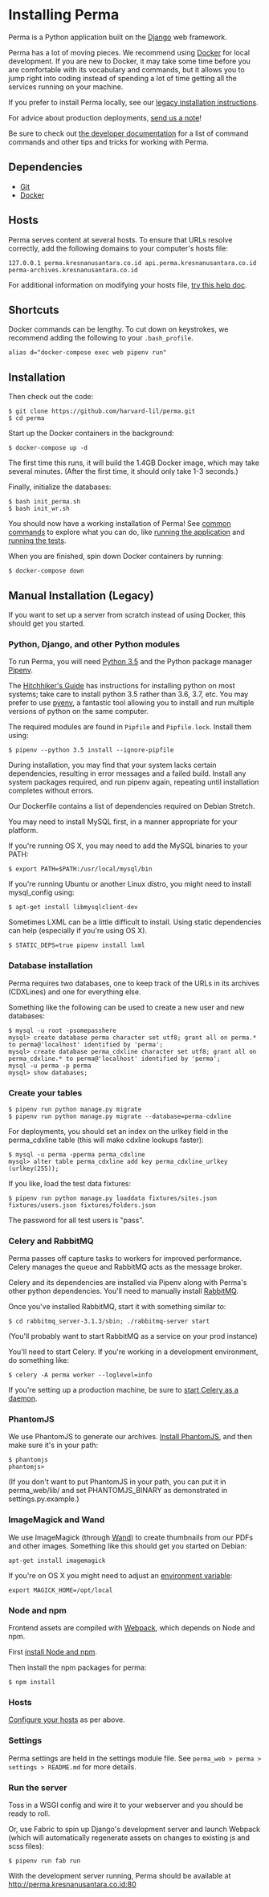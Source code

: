 Installing Perma
================

Perma is a Python application built on the [Django](https://www.djangoproject.com/)
web framework.

Perma has a lot of moving pieces. We recommend using [Docker](https://www.docker.com/what-docker) for local development. If you are new to Docker, it may take some
time before you are comfortable with its vocabulary and commands, but it allows you
to jump right into coding instead of spending a lot of time getting all the services
running on your machine.

If you prefer to install Perma locally, see our [legacy installation instructions](#manual-installation-legacy).

For advice about production deployments, [send us a note](mailto:info@perma.cc)!

Be sure to check out [the developer documentation](./developer.md)
for a list of command commands and other tips and tricks for working with Perma.


Dependencies
------------

* [Git](http://git-scm.com/downloads)
* [Docker](https://docs.docker.com/install/)


Hosts
-----

Perma serves content at several hosts. To ensure that URLs resolve correctly,
add the following domains to your computer's hosts file:

    127.0.0.1 perma.kresnanusantara.co.id api.perma.kresnanusantara.co.id perma-archives.kresnanusantara.co.id

For additional information on modifying your hosts file,
[try this help doc](http://www.rackspace.com/knowledge_center/article/how-do-i-modify-my-hosts-file).


Shortcuts
---------

Docker commands can be lengthy. To cut down on keystrokes, we recommend
adding the following to your `.bash_profile`.

```
alias d="docker-compose exec web pipenv run"
```


Installation
------------

Then check out the code:

    $ git clone https://github.com/harvard-lil/perma.git
    $ cd perma

Start up the Docker containers in the background:

    $ docker-compose up -d

The first time this runs, it will build the 1.4GB Docker image, which
may take several minutes. (After the first time, it should only take
1-3 seconds.)

Finally, initialize the databases:

    $ bash init_perma.sh
    $ bash init_wr.sh

You should now have a working installation of Perma! See [common commands](./developer.md#common-tasks-and-commands) to explore what you can do, like [running
the application](./developer.md#run-perma) and [running the tests](/developer.md#run-all-the-tests).

When you are finished, spin down Docker containers by running:

    $ docker-compose down


Manual Installation (Legacy)
----------------------------

If you want to set up a server from scratch instead of using Docker, this should
get you started.


### Python, Django, and other Python modules

To run Perma, you will need [Python 3.5](https://www.python.org/downloads/release/python-350/) and the Python package manager [Pipenv](https://docs.pipenv.org/).

The [Hitchhiker's Guide](http://docs.python-guide.org/en/latest/starting/installation/)
has instructions for installing python on most systems; take care to install python 3.5 rather than 3.6, 3.7, etc. You may prefer to use [pyenv](https://github.com/pyenv/pyenv),
a fantastic tool allowing you to install and run multiple versions of python on
the same computer.

The required modules are found in `Pipfile` and `Pipfile.lock`. Install them using:

    $ pipenv --python 3.5 install --ignore-pipfile

During installation, you may find that your system lacks certain dependencies,
resulting in error messages and a failed build. Install any system packages required,
and run pipenv again, repeating until installation completes without errors.

Our Dockerfile contains a list of dependencies required on Debian Stretch.

You may need to install MySQL first, in a manner appropriate for your platform.

If you're running OS X, you may need to add the MySQL binaries to your PATH:

    $ export PATH=$PATH:/usr/local/mysql/bin

If you're running Ubuntu or another Linux distro, you might need to install mysql_config using:

    $ apt-get install libmysqlclient-dev

Sometimes LXML can be a little difficult to install. Using static dependencies can help (especially if you're using OS X).

    $ STATIC_DEPS=true pipenv install lxml


### Database installation

Perma requires two databases, one to keep track of the URLs in its archives
(CDXLines) and one for everything else.

Something like the following can be used to create a new user and new databases:

    $ mysql -u root -psomepasshere
    mysql> create database perma character set utf8; grant all on perma.* to perma@'localhost' identified by 'perma';
    mysql> create database perma_cdxline character set utf8; grant all on perma_cdxline.* to perma@'localhost' identified by 'perma';
    mysql -u perma -p perma
    mysql> show databases;


### Create your tables

    $ pipenv run python manage.py migrate
    $ pipenv run python manage.py migrate --database=perma-cdxline

For deployments, you should set an index on the urlkey field in the perma_cdxline table (this will make cdxline lookups faster):

    $ mysql -u perma -pperma perma_cdxline
    mysql> alter table perma_cdxline add key perma_cdxline_urlkey (urlkey(255));

If you like, load the test data fixtures:

    $ pipenv run python manage.py loaddata fixtures/sites.json fixtures/users.json fixtures/folders.json

The password for all test users is "pass".


### Celery and RabbitMQ

Perma passes off capture tasks to workers for improved performance.
Celery manages the queue and RabbitMQ acts as the message broker.

Celery and its dependencies are installed via Pipenv along with Perma's
other python dependencies. You'll need to manually install [RabbitMQ](http://www.rabbitmq.com/).

Once you've installed RabbitMQ, start it with something similar to:

    $ cd rabbitmq_server-3.1.3/sbin; ./rabbitmq-server start

(You'll probably want to start RabbitMQ as a service on your prod instance)

You'll need to start Celery. If you're working in a development environment, do something like:

    $ celery -A perma worker --loglevel=info

If you're setting up a production machine, be sure to [start Celery as a daemon](http://docs.celeryproject.org/en/latest/tutorials/daemonizing.html#daemonizing).


### PhantomJS

We use PhantomJS to generate our archives. [Install PhantomJS](http://phantomjs.org/download.html), and then make sure it's in your path:

    $ phantomjs
    phantomjs>

(If you don't want to put PhantomJS in your path, you can put it in perma_web/lib/ and set PHANTOMJS_BINARY as demonstrated in settings.py.example.)


### ImageMagick and Wand

We use ImageMagick (through [Wand](http://docs.wand-py.org/)) to create thumbnails from our PDFs and other images. Something like this should get you started on Debian:

    apt-get install imagemagick

If you're on OS X you might need to adjust an [environment variable](http://docs.wand-py.org/en/0.3.8/guide/install.html#install-imagemagick-on-mac):

    export MAGICK_HOME=/opt/local


### Node and npm

Frontend assets are compiled with [Webpack](https://webpack.js.org/), which depends on Node and npm.

First [install Node and npm](https://nodejs.org/en/download/).

Then install the npm packages for perma:

    $ npm install


### Hosts

[Configure your hosts](#hosts) as per above.


### Settings

Perma settings are held in the settings module file. See `perma_web > perma > settings > README.md` for more details.


### Run the server

Toss in a WSGI config and wire it to your webserver and you should be ready to roll.

Or, use Fabric to spin up Django's development server and launch Webpack (which will automatically regenerate assets on changes to existing js and scss files):

    $ pipenv run fab run

With the development server running, Perma should be available at http://perma.kresnanusantara.co.id:80
